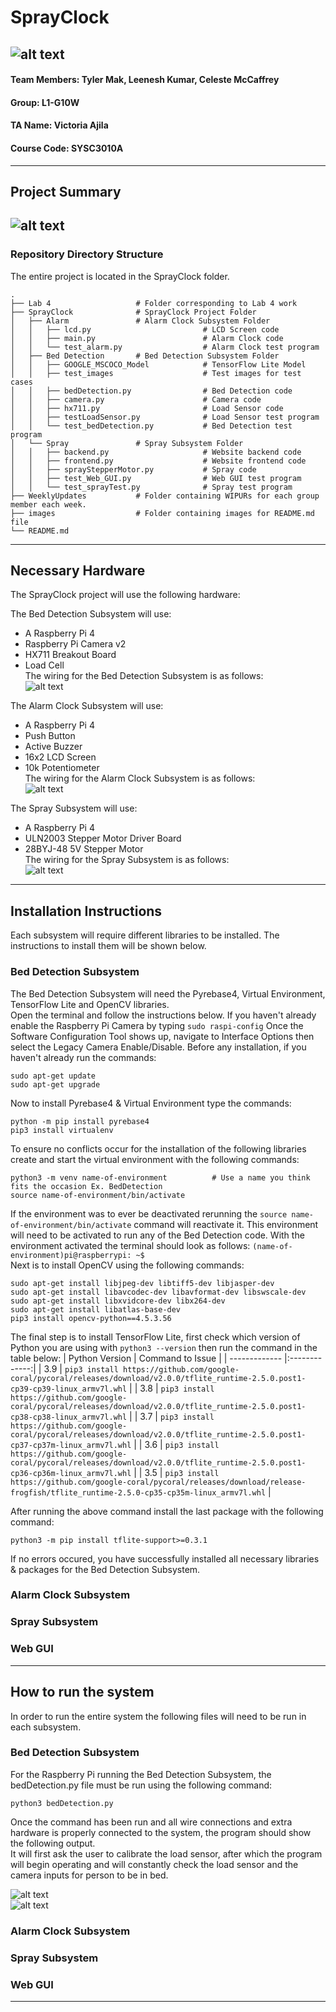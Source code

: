# SprayClock
![alt text](https://github.com/tylergwm2000/L1-G10-Project-Repository/blob/main/images/SprayClock.jpg)
---
#### Team Members: Tyler Mak, Leenesh Kumar, Celeste McCaffrey
#### Group: L1-G10W
#### TA Name: Victoria Ajila
#### Course Code: SYSC3010A
---
## Project Summary  
![alt text](https://github.com/tylergwm2000/L1-G10-Project-Repository/blob/main/images/DeploymentDiagram.png)
---
### Repository Directory Structure
The entire project is located in the SprayClock folder.  

    .
    ├── Lab 4                   # Folder corresponding to Lab 4 work 
    ├── SprayClock              # SprayClock Project Folder
    │   ├── Alarm               # Alarm Clock Subsystem Folder
    │   │   ├── lcd.py                         # LCD Screen code
    │   │   ├── main.py                        # Alarm Clock code
    │   │   └── test_alarm.py                  # Alarm Clock test program
    │   ├── Bed Detection       # Bed Detection Subsystem Folder
    │   │   ├── GOOGLE_MSCOCO_Model            # TensorFlow Lite Model
    │   │   ├── test_images                    # Test images for test cases
    │   │   ├── bedDetection.py                # Bed Detection code
    │   │   ├── camera.py                      # Camera code
    │   │   ├── hx711.py                       # Load Sensor code
    │   │   ├── testLoadSensor.py              # Load Sensor test program
    │   │   └── test_bedDetection.py           # Bed Detection test program
    │   └── Spray               # Spray Subsystem Folder
    │   │   ├── backend.py                     # Website backend code
    │   │   ├── frontend.py                    # Website frontend code
    │   │   ├── sprayStepperMotor.py           # Spray code
    │   │   ├── test_Web_GUI.py                # Web GUI test program
    │   │   └── test_sprayTest.py              # Spray test program
    ├── WeeklyUpdates           # Folder containing WIPURs for each group member each week. 
    ├── images                  # Folder containing images for README.md file
    └── README.md

---
## Necessary Hardware  
The SprayClock project will use the following hardware:  

The Bed Detection Subsystem will use:  
- A Raspberry Pi 4
- Raspberry Pi Camera v2 
- HX711 Breakout Board
- Load Cell  
The wiring for the Bed Detection Subsystem is as follows:  
![alt text](https://github.com/tylergwm2000/L1-G10-Project-Repository/blob/main/images/BedDetectionWiring.png)  

The Alarm Clock Subsystem will use:  
- A Raspberry Pi 4
- Push Button
- Active Buzzer
- 16x2 LCD Screen
- 10k Potentiometer  
The wiring for the Alarm Clock Subsystem is as follows:  
![alt text](https://github.com/tylergwm2000/L1-G10-Project-Repository/blob/main/images/AlarmClockWiring.png)  

The Spray Subsystem will use:  
- A Raspberry Pi 4
- ULN2003 Stepper Motor Driver Board
- 28BYJ-48 5V Stepper Motor  
The wiring for the Spray Subsystem is as follows:  
![alt text](https://github.com/tylergwm2000/L1-G10-Project-Repository/blob/main/images/SprayWiring.png)  
---
## Installation Instructions  
Each subsystem will require different libraries to be installed. The instructions to install them will be shown below.  
### Bed Detection Subsystem
The Bed Detection Subsystem will need the Pyrebase4, Virtual Environment, TensorFlow Lite and OpenCV libraries.  
Open the terminal and follow the instructions below. 
If you haven't already enable the Raspberry Pi Camera by typing `sudo raspi-config`
Once the Software Configuration Tool shows up, navigate to Interface Options then select the Legacy Camera Enable/Disable.
Before any installation, if you haven't already run the commands:
```
sudo apt-get update  
sudo apt-get upgrade
```
Now to install Pyrebase4 & Virtual Environment type the commands:  
```
python -m pip install pyrebase4
pip3 install virtualenv
```
To ensure no conflicts occur for the installation of the following libraries create and start the virtual environment with the following commands:
```
python3 -m venv name-of-environment          # Use a name you think fits the occasion Ex. BedDetection
source name-of-environment/bin/activate 
```
If the environment was to ever be deactivated rerunning the `source name-of-environment/bin/activate` command will reactivate it.
This environment will need to be activated to run any of the Bed Detection code.
With the environment activated the terminal should look as follows: `(name-of-environment)pi@raspberrypi: ~$ `  
Next is to install OpenCV using the following commands:  
```
sudo apt-get install libjpeg-dev libtiff5-dev libjasper-dev
sudo apt-get install libavcodec-dev libavformat-dev libswscale-dev 
sudo apt-get install libxvidcore-dev libx264-dev
sudo apt-get install libatlas-base-dev
pip3 install opencv-python==4.5.3.56
```
The final step is to install TensorFlow Lite, first check which version of Python you are using with `python3 --version` then run the command in the table below:
| Python Version | Command to Issue           |
| ------------- |:-------------:| 
| 3.9      | `pip3 install https://github.com/google-coral/pycoral/releases/download/v2.0.0/tflite_runtime-2.5.0.post1-cp39-cp39-linux_armv7l.whl` | 
| 3.8      | `pip3 install https://github.com/google-coral/pycoral/releases/download/v2.0.0/tflite_runtime-2.5.0.post1-cp38-cp38-linux_armv7l.whl` | 
| 3.7      | `pip3 install https://github.com/google-coral/pycoral/releases/download/v2.0.0/tflite_runtime-2.5.0.post1-cp37-cp37m-linux_armv7l.whl` | 
| 3.6      | `pip3 install https://github.com/google-coral/pycoral/releases/download/v2.0.0/tflite_runtime-2.5.0.post1-cp36-cp36m-linux_armv7l.whl` | 
| 3.5      | `pip3 install https://github.com/google-coral/pycoral/releases/download/release-frogfish/tflite_runtime-2.5.0-cp35-cp35m-linux_armv7l.whl` |  

After running the above command install the last package with the following command:  
```
python3 -m pip install tflite-support>=0.3.1
```
If no errors occured, you have successfully installed all necessary libraries & packages for the Bed Detection Subsystem.  
### Alarm Clock Subsystem

### Spray Subsystem

### Web GUI

---
## How to run the system  
In order to run the entire system the following files will need to be run in each subsystem.

### Bed Detection Subsystem
For the Raspberry Pi running the Bed Detection Subsystem, the bedDetection.py file must be run using the following command:
```
python3 bedDetection.py
```
Once the command has been run and all wire connections and extra hardware is properly connected to the system, the program should show the following output.  
It will first ask the user to calibrate the load sensor, after which the program will begin operating and will constantly check the load sensor and the camera inputs for person to be in bed. 

![alt text](https://github.com/tylergwm2000/L1-G10-Project-Repository/blob/main/images/BedDetectionOutput1.png)  
![alt text](https://github.com/tylergwm2000/L1-G10-Project-Repository/blob/main/images/BedDetectionOutput2.png)  

### Alarm Clock Subsystem

### Spray Subsystem

### Web GUI

---
